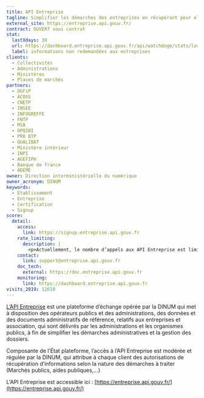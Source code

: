 ```yaml
---
title: API Entreprise
tagline: Simplifier les démarches des entreprises en récupérant pour elles leurs documents administratifs
external_site: https://entreprise.api.gouv.fr/
contract: OUVERT sous contrat
stat:
  lastXdays: 30
  url: https://dashboard.entreprise.api.gouv.fr/api/watchdoge/stats/last_30_days_usage
  label: informations non redemandées aux entreprises
clients:
  - Collectivités
  - Administrations
  - Ministères
  - Places de marchés
partners:
  - DGFiP
  - ACOSS
  - CNETP
  - INSEE
  - INFOGREFFE
  - FNTP
  - MSA
  - OPQIBI
  - PRO BTP
  - QUALIBAT
  - Ministère intérieur
  - INPI
  - AGEFIPH
  - Banque de france
  - ADEME
owner: Direction interministérielle du numérique
owner_acronym: DINUM
keywords:
  - Établissement
  - Entreprise
  - Certification
  - Signup
score:
  detail:
    access:
      link: https://signup.entreprise.api.gouv.fr
    rate_limiting:
      description: |
        <p>Actuellement, le nombre d’appels aux API Entreprise est limité à 2000 requêtes tranche de 10 minutes par IP. Au delà, l’adresse IP est bannie de nos serveurs, et ces derniers ne répondent alors simplement pas. Si vous pensez être dans cette situation, vous pouvez nous contacter à support@entreprise.api.gouv.fr.</p>
    contact:
      link: support@entreprise.api.gouv.fr
    doc_tech:
      external: https://doc.entreprise.api.gouv.fr
    monitoring:
      link: https://dashboard.entreprise.api.gouv.fr
visits_2019: 12610
---
```


[L’API Entreprise](https://entreprise.api.gouv.fr/) est une plateforme d’échange opérée par la DINUM qui met à disposition des opérateurs publics et des administrations, des données et des documents administratifs de référence, relatifs aux entreprises et association, qui sont délivrés par les administrations et les organismes publics, à fin de simplifier les démarches administratives et la gestion des dossiers.

Composante de l’État plateforme, l’accès à l’API Entreprise est modérée et régulée par la DINUM, qui attribue à chaque client des autorisations de récupération d’informations selon la nature des démarches à traiter (Marchés publics, aides publiques,…)

L'API Entreprise est accessible ici : [https://entreprise.api.gouv.fr/](https://entreprise.api.gouv.fr/)
